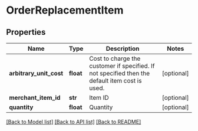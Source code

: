 # OrderReplacementItem

## Properties
Name | Type | Description | Notes
------------ | ------------- | ------------- | -------------
**arbitrary_unit_cost** | **float** | Cost to charge the customer if specified.  If not specified then the default item cost is used. | [optional] 
**merchant_item_id** | **str** | Item ID | [optional] 
**quantity** | **float** | Quantity | [optional] 

[[Back to Model list]](../README.md#documentation-for-models) [[Back to API list]](../README.md#documentation-for-api-endpoints) [[Back to README]](../README.md)


